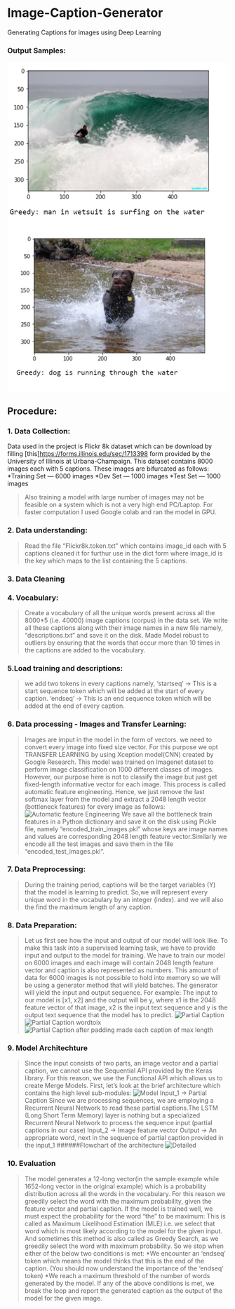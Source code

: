 # Image-Caption-Generator
Generating Captions for images using Deep Learning

### Output Samples:

![alt text](https://github.com/PriyaJ28/Image-Caption-Generator/blob/master/Untitled2.jpg?raw=true)
![alt text](https://github.com/PriyaJ28/Image-Caption-Generator/blob/master/Untitled3.jpg?raw=true)

## Procedure:
### 1. Data Collection:
Data used in the project is Flickr 8k dataset which can be download by filling [this]https://forms.illinois.edu/sec/1713398 form provided by the University of Illinois at Urbana-Champaign.
This dataset contains 8000 images each with 5 captions.
These images are bifurcated as follows:
*Training Set — 6000 images
*Dev Set — 1000 images
*Test Set — 1000 images
>Also training a model with large number of images may not be feasible on a system which is not a very high end PC/Laptop. For faster computation I used Google colab and ran the model in GPU.
### 2. Data understanding:
>Read the file “Flickr8k.token.txt” which contains image_id each with 5 captions cleaned it for furthur use in the dict form where image_id is the key which maps to the list containing the 5 captions.
### 3. Data Cleaning
### 4. Vocabulary: 
>Create a vocabulary of all the unique words present across all the 8000*5 (i.e. 40000) image captions (corpus) in the data set.
We write all these captions along with their image names in a new file namely, “descriptions.txt” and save it on the disk.
Made Model robust to outliers by ensuring that the words that occur more than 10 times in the captions are added to the vocabulary.
### 5.Load training and descriptions:
>we add two tokens in every captions namely,
‘startseq’ -> This is a start sequence token which will be added at the start of every caption.
‘endseq’ -> This is an end sequence token which will be added at the end of every caption.
### 6. Data processing  - Images and Transfer Learning:
>Images are imput in the model in the form of vectors. we need to convert every image into fixed size vector. For this purpose we opt TRANSFER LEARNING by using Xception model(CNN) created by Google Research.
This model was trained on Imagenet dataset to perform image classification on 1000 different classes of images. However, our purpose here is not to classify the image but just get fixed-length informative vector for each image. This process is called automatic feature engineering.
Hence, we just remove the last softmax layer from the model and extract a 2048 length vector (bottleneck features) for every image as follows:
![Automatic feature Engineering](https://miro.medium.com/max/2000/1*9VoYufkvd-hBxK3p2NEWmw.png)
We save all the bottleneck train features in a Python dictionary and save it on the disk using Pickle file, namely “encoded_train_images.pkl” whose keys are image names and values are corresponding 2048 length feature vector.Similarly we encode all the test images and save them in the file “encoded_test_images.pkl”.
### 7. Data Preprocessing:
>During the training period, captions will be the target variables (Y) that the model is learning to predict. So,we will represent every unique word in the vocabulary by an integer (index). and we will also the find the maximum length of any caption.
### 8. Data Preparation:
>Let us first see how the input and output of our model will look like. To make this task into a supervised learning task, we have to provide input and output to the model for training. We have to train our model on 6000 images and each image will contain 2048 length feature vector and caption is also represented as numbers. This amount of data for 6000 images is not possible to hold into memory so we will be using a generator method that will yield batches.
>The generator will yield the input and output sequence.
For example:
The input to our model is [x1, x2] and the output will be y, where x1 is the 2048 feature vector of that image, x2 is the input text sequence and y is the output text sequence that the model has to predict.
![Partial Caption](https://miro.medium.com/max/1400/1*ME49hZnlJDtkA4cWtZjKNg.jpeg)
![Partial Caption wordtoix](https://miro.medium.com/max/1032/1*6G1eDpwq11eRY4rhD0yXPg.jpeg)
![Partial Caption after padding made each caption of max length](https://miro.medium.com/max/1032/1*gefPePe1I2-9pryw3axP1A.jpeg)
### 9. Model Architechture
>Since the input consists of two parts, an image vector and a partial caption, we cannot use the Sequential API provided by the Keras library. For this reason, we use the Functional API which allows us to create Merge Models.
First, let’s look at the brief architecture which contains the high level sub-modules:
![Model](https://miro.medium.com/max/2000/1*rfYN2EELhLvp2Van3Jo-Yw.jpeg)
Input_1 -> Partial Caption
Since we are processing sequences, we are employing a Recurrent Neural Network to read these partial captions.The LSTM (Long Short Term Memory) layer is nothing but a specialized Recurrent Neural Network to process the sequence input (partial captions in our case)
Input_2 -> Image feature vector
Output -> An appropriate word, next in the sequence of partial caption provided in the input_1
######Flowchart of the architecture
![Detailed](https://miro.medium.com/max/2000/1*VGzSnYhyhpAAmGkSyOfeig.png)
### 10. Evaluation
>The model generates a 12-long vector(in the sample example while 1652-long vector in the original example) which is a probability distribution across all the words in the vocabulary. For this reason we greedily select the word with the maximum probability, given the feature vector and partial caption.
If the model is trained well, we must expect the probability for the word “the” to be maximum:
This is called as Maximum Likelihood Estimation (MLE) i.e. we select that word which is most likely according to the model for the given input. And sometimes this method is also called as Greedy Search, as we greedily select the word with maximum probability.
>So we stop when either of the below two conditions is met:
*We encounter an ‘endseq’ token which means the model thinks that this is the end of the caption. (You should now understand the importance of the ‘endseq’ token)
*We reach a maximum threshold of the number of words generated by the model.
If any of the above conditions is met, we break the loop and report the generated caption as the output of the model for the given image. 
